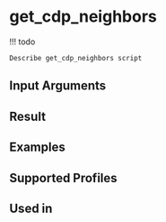 

# get_cdp_neighbors

<!-- prettier-ignore -->
!!! todo

    Describe get_cdp_neighbors script

Input Arguments
---------------

Result
------

Examples
--------

Supported Profiles
------------------

Used in
-------
